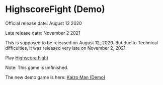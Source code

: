 # HighscoreFight (Demo)

  <p>Official release date: August 12 2020</p>
  
  <p>Late release date: November 2 2021</p>
  
 <p>This is supposed to be released on August 12, 2020. But due to Technical difficulties, it was released very late on November 2, 2021.</p>
 
  <p>Play <a href="http://127.0.0.1:8090/Highscore%20Fight%20(Demo).html?22199">Highscore Fight</a></p>
  
 <p>Note: This game is unfinished.</p>

<p>The new demo game is here: <a href="http://127.0.0.1:8090/Kaizo%20Man%20(Demo).html?29917">Kaizo Man (Demo)</a></p>

